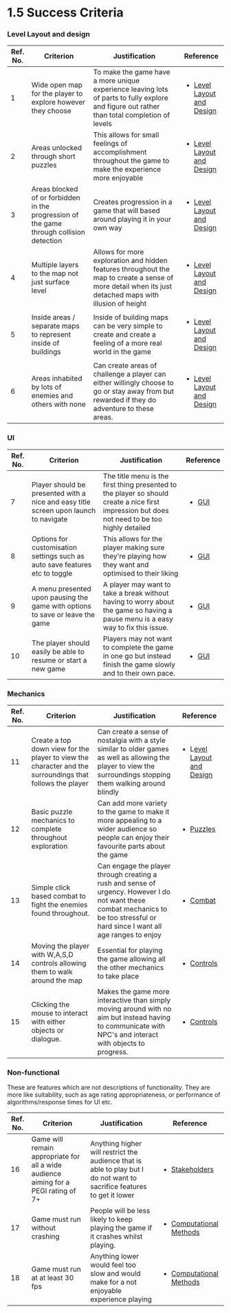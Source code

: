 # 1.5 Success Criteria

### Level Layout and design

| Ref. No. | Criterion                                                                                | Justification                                                                                                                                           | Reference                                                                                                                 |
| -------- | ---------------------------------------------------------------------------------------- | ------------------------------------------------------------------------------------------------------------------------------------------------------- | ------------------------------------------------------------------------------------------------------------------------- |
| 1        | Wide open map for the player to explore however they choose                              | To make the game have a more unique experience leaving lots of parts to fully explore and figure out rather than total completion of levels             | <ul><li><a href="1.4a-features-of-the-proposed-solution.md#level-layout-and-design">Level Layout and Design</a></li></ul> |
| 2        | Areas unlocked through short puzzles                                                     | This allows for small feelings of accomplishment throughout the game to make the experience more enjoyable                                              | <ul><li><a href="1.4a-features-of-the-proposed-solution.md#level-layout-and-design">Level Layout and Design</a></li></ul> |
| 3        | Areas blocked of or forbidden in the progression of the game through collision detection | Creates progression in a game that will based around playing it in your own way                                                                         | <ul><li><a href="1.4a-features-of-the-proposed-solution.md#level-layout-and-design">Level Layout and Design</a></li></ul> |
| 4        | Multiple layers to the map not just surface level                                        | Allows for more exploration and hidden features throughout the map to create a sense of more detail when its just detached maps with illusion of height | <ul><li><a href="1.4a-features-of-the-proposed-solution.md#level-layout-and-design">Level Layout and Design</a></li></ul> |
| 5        | Inside areas / separate maps to represent inside of buildings                            | Inside of building maps can be very simple to create and create a feeling of a more real world in the game                                              | <ul><li><a href="1.4a-features-of-the-proposed-solution.md#level-layout-and-design">Level Layout and Design</a></li></ul> |
| 6        | Areas inhabited by lots of enemies and others with none                                  | Can create areas of challenge a player can either willingly choose to go or stay away from but rewarded if they do adventure to these areas.            | <ul><li><a href="1.4a-features-of-the-proposed-solution.md#level-layout-and-design">Level Layout and Design</a></li></ul> |

### UI

| Ref. No. | Criterion                                                                            | Justification                                                                                                                                  | Reference                                                                         |
| -------- | ------------------------------------------------------------------------------------ | ---------------------------------------------------------------------------------------------------------------------------------------------- | --------------------------------------------------------------------------------- |
| 7        | Player should be presented with a nice and easy title screen upon launch to navigate | The title menu is the first thing presented to the player so should create a nice first impression but does not need to be too highly detailed | <ul><li><a href="1.4a-features-of-the-proposed-solution.md#gui">GUI</a></li></ul> |
| 8        | Options for customisation settings such as auto save features etc to toggle          | This allows for the player making sure they're playing how they want and optimised to their liking                                             | <ul><li><a href="1.4a-features-of-the-proposed-solution.md#gui">GUI</a></li></ul> |
| 9        | A menu presented upon pausing the game with options to save or leave the game        | A player may want to take a break without having to worry about the game so having a pause menu is a easy way to fix this issue.               | <ul><li><a href="1.4a-features-of-the-proposed-solution.md#gui">GUI</a></li></ul> |
| 10       | The player should easily be able to resume or start a new game                       | Players may not want to complete the game in one go but instead finish the game slowly and to their own pace.                                  | <ul><li><a href="1.4a-features-of-the-proposed-solution.md#gui">GUI</a></li></ul> |

### Mechanics

| Ref. No. | Criterion                                                                                                | Justification                                                                                                                                                                      | Reference                                                                                                                 |
| -------- | -------------------------------------------------------------------------------------------------------- | ---------------------------------------------------------------------------------------------------------------------------------------------------------------------------------- | ------------------------------------------------------------------------------------------------------------------------- |
| 11       | Create a top down view for the player to view the character and the surroundings that follows the player | Can create a sense of nostalgia with a style similar to older games as well as allowing the player to view the surroundings stopping them walking around blindly                   | <ul><li>L<a href="1.4a-features-of-the-proposed-solution.md#level-layout-and-design">evel Layout and Design</a></li></ul> |
| 12       | Basic puzzle mechanics to complete throughout exploration                                                | Can add more variety to the game to make it more appealing to a wider audience so people can enjoy their favourite parts about the game                                            | <ul><li><a href="1.4a-features-of-the-proposed-solution.md#puzzles">Puzzles </a></li></ul>                                |
| 13       | Simple click based combat to fight the enemies found throughout.                                         | Can engage the player through creating a rush and  sense of urgency. However I do not want these combat mechanics to be too stressful or hard since I want all age ranges to enjoy | <ul><li><a href="1.4a-features-of-the-proposed-solution.md#enemies">Combat</a></li></ul>                                  |
| 14       | Moving the player with W,A,S,D controls allowing them to walk around the map                             | Essential for playing the game allowing all the other mechanics to take place                                                                                                      | <ul><li><a href="1.4a-features-of-the-proposed-solution.md#controls">Controls</a></li></ul>                               |
| 15       | Clicking the mouse to interact with either objects or dialogue.                                          | Makes the game more interactive than simply moving around with no aim but instead having to communicate with NPC's and interact with objects to progress.                          | <ul><li><a href="1.4a-features-of-the-proposed-solution.md#controls">Controls</a></li></ul>                               |

### Non-functional

These are features which are not descriptions of functionality. They are more like suitability, such as age rating appropriateness, or performance of algorithms/response times for UI etc.

| Ref. No. | Criterion                                                                           | Justification                                                                                                           | Reference                                                                           |
| -------- | ----------------------------------------------------------------------------------- | ----------------------------------------------------------------------------------------------------------------------- | ----------------------------------------------------------------------------------- |
| 16       | Game will remain appropriate for all a wide audience aiming for a PEGI rating of 7+ | Anything higher will restrict the audience that is able to play but I do not want to sacrifice features to get it lower | <ul><li><a href="1.2-stakeholders.md">Stakeholders</a></li></ul>                    |
| 17       | Game must run without crashing                                                      | People will be less likely to keep playing the game if it crashes whilst playing.                                       | <ul><li><a href="1.4b-computational-methods.md">Computational Methods</a></li></ul> |
| 18       | Game must run at at least 30 fps                                                    | Anything lower would feel too slow and would make for a not enjoyable experience playing                                | <ul><li><a href="1.4b-computational-methods.md">Computational Methods</a></li></ul> |
